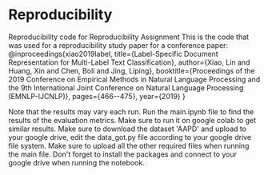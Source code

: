 # Reproducibility
Reproducibility code for Reproducibility Assignment 
This is the code that was used for a reproducibility study paper for a conference paper: 
@inproceedings{xiao2019label,
title={Label-Specific Document Representation for Multi-Label Text Classification},
author={Xiao, Lin and Huang, Xin and Chen, Boli and Jing, Liping},
booktitle={Proceedings of the 2019 Conference on Empirical Methods in Natural Language Processing and the 9th International Joint Conference on Natural Language Processing (EMNLP-IJCNLP)},
pages={466--475},
year={2019}
}

Note that the results may vary each run.
Run the main.ipynb file to find the results of the evaluation metrics. 
Make sure to run it on google colab to get similar results.
Make sure to download the dataset 'AAPD' and upload to your google drive, edit the data_got.py file according to your google drive file system. 
Make sure to upload all the other required files when running the main file.
Don't forget to install the packages and connect to your google drive when running the notebook. 

